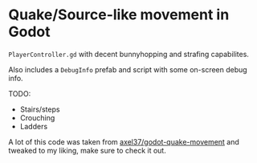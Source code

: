 # Quake/Source-like movement in Godot

`PlayerController.gd` with decent bunnyhopping and strafing capabilites.

Also includes a `DebugInfo` prefab and script with some on-screen debug info.

TODO:
- Stairs/steps
- Crouching
- Ladders

A lot of this code was taken from [axel37/godot-quake-movement](https://github.com/axel37/godot-quake-movement) and tweaked to my liking, make sure to check it out.
